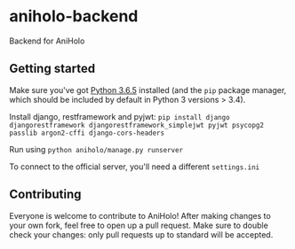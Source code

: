 # aniholo-backend

Backend for AniHolo

## Getting started

Make sure you've got [Python 3.6.5](http://www.python.org/downloads/release/python-365/) installed (and the `pip` package manager, which should be included by default in Python 3 versions > 3.4).

Install django, restframework and pyjwt: `pip install django djangorestframework djangorestframework_simplejwt pyjwt psycopg2 passlib argon2-cffi django-cors-headers`

Run using `python aniholo/manage.py runserver`

To connect to the official server, you'll need a different `settings.ini`

## Contributing
Everyone is welcome to contribute to AniHolo! After making changes to your own fork, feel free to open up a pull request. Make sure to double check your changes: only pull requests up to standard will be accepted.
